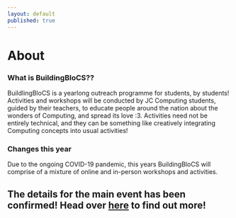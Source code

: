 ```yaml
---
layout: default
published: true
---
```


# About

### What is BuildingBloCS??
BuildlingBloCS is a yearlong outreach programme for students, by students! Activities and workshops will be conducted by JC Computing students, guided by their teachers, to educate people around the nation about the wonders of Computing, and spread its love :3. Activities need not be entirely technical, and they can be something like creatively integrating Computing concepts into usual activities!

### Changes this year
Due to the ongoing COVID-19 pandemic, this years BuildingBloCS will comprise of a mixture of online and in-person workshops and activities.

## The details for the main event has been confirmed! Head over <a href="{{ site.baseurl }}/events-and-workshops/">here</a> to find out more!
